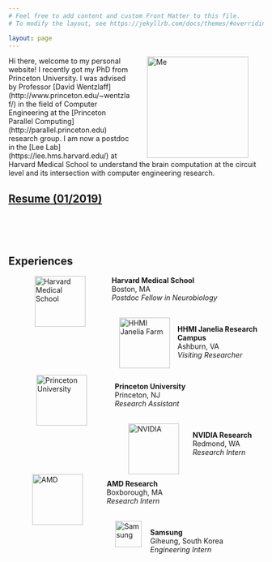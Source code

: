 ```yaml
---
# Feel free to add content and custom Front Matter to this file.
# To modify the layout, see https://jekyllrb.com/docs/themes/#overriding-theme-defaults

layout: page
---
```


<img style="float: right; margin: 0px 30px" src="{{site.url}}/images/IMG_20180916_175259.jpg" alt="Me" width="200"/>
Hi there, welcome to my personal website! I recently got my PhD from Princeton University. I was advised by Professor [David Wentzlaff](http://www.princeton.edu/~wentzlaf/) in the field of Computer Engineering at the [Princeton Parallel Computing](http://parallel.princeton.edu) research group. I am now a postdoc in the [Lee Lab](https://lee.hms.harvard.edu/) at Harvard Medical School to understand the brain computation at the circuit level and its intersection with computer engineering research.

## [Resume (01/2019)]({{site.url}}/assets/hms_resume.pdf)

<br/>
<br/>
<br/>

## Experiences

<img style="float: left; margin: 0px 52px" src="{{site.url}}/assets/hms_logo.png" alt="Harvard Medical School" height="100"/>

**Harvard Medical School**  
Boston, MA  
*Postdoc Fellow in Neurobiology*

<br/>

<img style="float: left; margin: 0px 15px" src="{{site.url}}/assets/hhmi_janelia_logo.png" alt="HHMI Janelia Farm" height="100"/>

**HHMI Janelia Research Campus**  
Ashburn, VA  
*Visiting Researcher*

<br/>

<img style="float: left; margin: 0px 55px" src="{{site.url}}/assets/princeton_shield.png" alt="Princeton University" height="100"/>

**Princeton University**  
Princeton, NJ  
*Research Assistant*

<br/>

<img style="float: left; margin: 0px 27px" src="{{site.url}}/assets/nvidia_logo.jpg" alt="NVIDIA" height="100"/>

**NVIDIA Research**  
Redmond, WA  
*Research Intern*

<br/>

<img style="float: left; margin: 0px 47px" src="{{site.url}}/assets/amd_logo.png" alt="AMD" height="100"/>

**AMD Research**  
Boxborough, MA  
*Research Intern*

<br/>

<img style="float: left; margin: 0px 17px" src="{{site.url}}/assets/samsung_logo.png" alt="Samsung" height="52"/>

**Samsung**  
Giheung, South Korea  
*Engineering Intern*

<br/>

